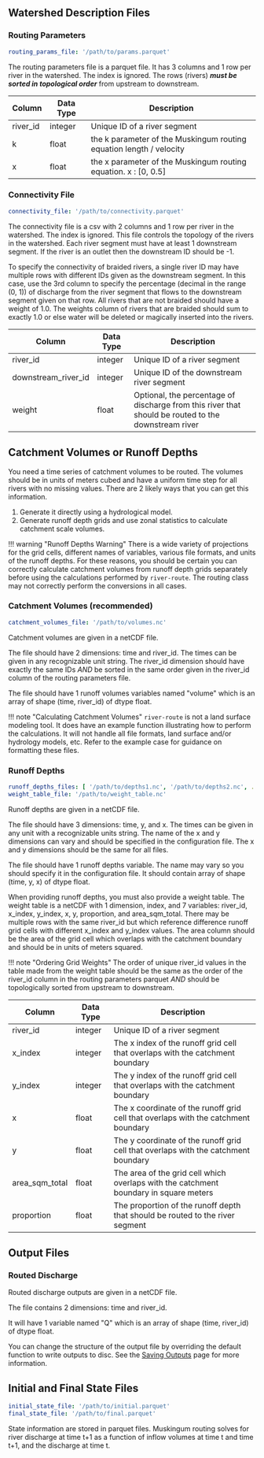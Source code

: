 ## Watershed Description Files

### Routing Parameters

```yaml
routing_params_file: '/path/to/params.parquet'
```

The routing parameters file is a parquet file. It has 3 columns and 1 row per river in the watershed. The index is
ignored. The rows (rivers) ***must be sorted in topological order*** from upstream to downstream.

| Column   | Data Type | Description                                                         |
|----------|-----------|---------------------------------------------------------------------|
| river_id | integer   | Unique ID of a river segment                                        |
| k        | float     | the k parameter of the Muskingum routing equation length / velocity |
| x        | float     | the x parameter of the Muskingum routing equation. x : [0, 0.5]     |

### Connectivity File

```yaml
connectivity_file: '/path/to/connectivity.parquet'
```

The connectivity file is a csv with 2 columns and 1 row per river in the watershed. The index is ignored. This file
controls the topology of the rivers in the watershed. Each river segment must have at least 1 downstream segment. If the
river is an outlet then the downstream ID should be -1.

To specify the connectivity of braided rivers, a single river ID may have multiple rows with different IDs given as the
downstream segment. In this case, use the 3rd column to specify the percentage (decimal in the range (0, 1)) of
discharge from the river segment that flows to the downstream segment given on that row. All rivers that are not braided
should have a weight of 1.0. The weights column of rivers that are braided should sum to exactly 1.0 or else water will
be deleted or magically inserted into the rivers.

| Column              | Data Type | Description                                                                                         |
|---------------------|-----------|-----------------------------------------------------------------------------------------------------|
| river_id            | integer   | Unique ID of a river segment                                                                        |
| downstream_river_id | integer   | Unique ID of the downstream river segment                                                           |
| weight              | float     | Optional, the percentage of discharge from this river that should be routed to the downstream river |

## Catchment Volumes or Runoff Depths

You need a time series of catchment volumes to be routed. The volumes should be in units of meters cubed and have a
uniform time step for all rivers with no missing values. There are 2 likely ways that you can get this information.

1. Generate it directly using a hydrological model.
2. Generate runoff depth grids and use zonal statistics to calculate catchment scale volumes.

!!! warning "Runoff Depths Warning"
There is a wide variety of projections for the grid cells, different names of variables, various file formats, and
units of the runoff depths. For these reasons, you should be certain you can correctly calculate catchment volumes
from runoff depth grids separately before using the calculations performed by `river-route`. The routing class may
not correctly perform the conversions in all cases.

### Catchment Volumes (recommended)

```yaml
catchment_volumes_file: '/path/to/volumes.nc'
```

Catchment volumes are given in a netCDF file.

The file should have 2 dimensions: time and river_id. The times can be given in any recognizable unit string. The river_id
dimension should have exactly the same IDs *AND* be sorted in the same order given in the river_id column of the routing parameters file.

The file should have 1 runoff volumes variables named "volume" which is an array of shape (time, river_id) of dtype
float.

!!! note "Calculating Catchment Volumes"
`river-route` is not a land surface modeling tool. It does have an example function illustrating how to perform
the calculations. It will not handle all file formats, land surface and/or hydrology models, etc. Refer to the
example case for guidance on formatting these files.

### Runoff Depths

```yaml
runoff_depths_files: [ '/path/to/depths1.nc', '/path/to/depths2.nc', ... ]
weight_table_file: '/path/to/weight_table.nc'
```

Runoff depths are given in a netCDF file.

The file should have 3 dimensions: time, y, and x. The times can be given in any unit with a recognizable units string.
The name of the x and y dimensions can vary and should be specified in the configuration file. The x and y dimensions
should be the same for all files.

The file should have 1 runoff depths variable. The name may vary so you should specify it in the configuration file. It
should contain array of shape (time, y, x) of dtype float.

When providing runoff depths, you must also provide a weight table. The weight table is a netCDF with 1 dimension, index, and 7 variables:
river_id, x_index, y_index, x, y, proportion, and area_sqm_total. There may be multiple rows with the same river_id but which reference difference
runoff grid cells with different x_index and y_index values. The area column should be the area of the grid cell which
overlaps with the catchment boundary and should be in units of meters squared.

!!! note "Ordering Grid Weights"
The order of unique river_id values in the table made from the weight table should be the same as the order of the river_id column in the routing 
parameters parquet *AND* should be topologically sorted from upstream to downstream.

| Column         | Data Type | Description                                                                           |
|----------------|-----------|---------------------------------------------------------------------------------------|
| river_id       | integer   | Unique ID of a river segment                                                          |
| x_index        | integer   | The x index of the runoff grid cell that overlaps with the catchment boundary         |
| y_index        | integer   | The y index of the runoff grid cell that overlaps with the catchment boundary         |
| x              | float     | The x coordinate of the runoff grid cell that overlaps with the catchment boundary    |
| y              | float     | The y coordinate of the runoff grid cell that overlaps with the catchment boundary    |
| area_sqm_total | float     | The area of the grid cell which overlaps with the catchment boundary in square meters |
| proportion     | float     | The proportion of the runoff depth that should be routed to the river segment         |

## Output Files

### Routed Discharge

Routed discharge outputs are given in a netCDF file.

The file contains 2 dimensions: time and river_id.

It will have 1 variable named "Q" which is an array of shape (time, river_id) of dtype float.

You can change the structure of the output file by overriding the default function to write outputs to disc. See the
[Saving Outputs](../tutorial/advanced-tutorial.md) page for more information.

## Initial and Final State Files

```yaml
initial_state_file: '/path/to/initial.parquet'
final_state_file: '/path/to/final.parquet'
```

State information are stored in parquet files. Muskingum routing solves for river discharge at time t+1 as a
function of inflow volumes at time t and time t+1, and the discharge at time t. 
